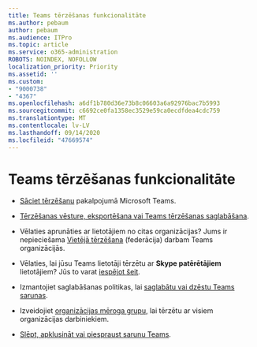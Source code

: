 ```yaml
---
title: Teams tērzēšanas funkcionalitāte
ms.author: pebaum
author: pebaum
ms.audience: ITPro
ms.topic: article
ms.service: o365-administration
ROBOTS: NOINDEX, NOFOLLOW
localization_priority: Priority
ms.assetid: ''
ms.custom:
- "9000738"
- "4367"
ms.openlocfilehash: a6df1b780d36e73b8c06603a6a92976bac7b5993
ms.sourcegitcommit: c6692ce0fa1358ec3529e59ca0ecdfdea4cdc759
ms.translationtype: MT
ms.contentlocale: lv-LV
ms.lasthandoff: 09/14/2020
ms.locfileid: "47669574"
---
```

# <a name="teams-chat-functionality"></a>Teams tērzēšanas funkcionalitāte

- [Sāciet tērzēšanu](https://support.office.com/article/start-a-chat-in-teams-0c71b32b-c050-4930-a887-5afbe742b3d8) pakalpojumā Microsoft Teams.

- [Tērzēšanas vēsture, eksportēšana vai Teams tērzēšanas saglabāšana](https://docs.microsoft.com/alchemyinsights/chat-history-in-microsoft-teams).

- Vēlaties aprunāties ar lietotājiem no citas organizācijas? Jums ir nepieciešama [Vietējā tērzēšana](https://docs.microsoft.com/microsoftteams/native-chat-for-external-users) (federācija) darbam Teams organizācijās.

- Vēlaties, lai jūsu Teams lietotāji tērzētu ar **Skype patērētājiem** lietotājiem? Jūs to varat [iespējot šeit](https://docs.microsoft.com/microsoftteams/manage-external-access#step-1---enable-your-organization-to-communicate-with-another-teams-organization). 

- Izmantojiet saglabāšanas politikas, lai [saglabātu vai dzēstu Teams sarunas](https://docs.microsoft.com/microsoftteams/retention-policies).

- Izveidojiet [organizācijas mēroga grupu,](https://docs.microsoft.com/microsoftteams/create-an-org-wide-team) lai tērzētu ar visiem organizācijas darbiniekiem.

- [Slēpt, apklusināt vai piespraust sarunu Teams](https://support.office.com/article/hide-mute-or-pin-a-chat-in-teams-9aee02ef-713d-495b-8a73-9762d8e4b066).
